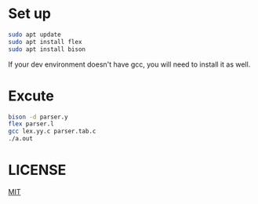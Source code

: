 # Set up

```sh
sudo apt update
sudo apt install flex
sudo apt install bison
```

If your dev environment doesn't have gcc, you will need to install it as well.

# Excute

```sh
bison -d parser.y
flex parser.l
gcc lex.yy.c parser.tab.c
./a.out
```

# LICENSE

[MIT]("./LICENSE")
